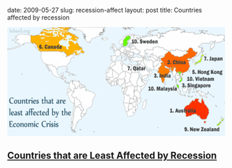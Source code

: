 date: 2009-05-27
slug: recession-affect
layout: post
title: Countries affected by recession


<a href="http://img.labnol.org/di/worldmap.png"><img src="/static/tumblr_files/kLg0R7T3tnyyduhl2neUQLpgo1_500.png"/></a><br/><p><h2 class="entry-title"><a class="entry-title-link" target="_blank" href="http://www.labnol.org/internet/countries-least-affected-by-economic-recession/8814/">Countries that are Least Affected by Recession</a></h2></p>
